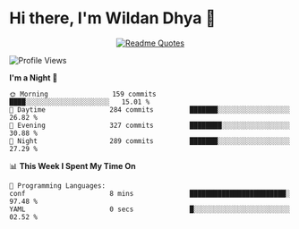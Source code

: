 # Hi there, I'm Wildan Dhya 👋 

<div align="center">
  <a href="https://github.com/piyushsuthar/github-readme-quotes">
    <img src="https://quotes-github-readme.vercel.app/api?quote=Try%2C%20Fail%2C%20Retry&author=unknown&type=vertical&theme=dark" alt="Readme Quotes">
  </a>
</div>

<!--START_SECTION:waka-->
![Profile Views](http://img.shields.io/badge/Profile%20Views-0-blue)

**I'm a Night 🦉** 

```text
🌞 Morning                159 commits         ████░░░░░░░░░░░░░░░░░░░░░   15.01 % 
🌆 Daytime                284 commits         ███████░░░░░░░░░░░░░░░░░░   26.82 % 
🌃 Evening                327 commits         ████████░░░░░░░░░░░░░░░░░   30.88 % 
🌙 Night                  289 commits         ███████░░░░░░░░░░░░░░░░░░   27.29 % 
```


📊 **This Week I Spent My Time On** 

```text
💬 Programming Languages: 
conf                     8 mins              ████████████████████████░   97.48 % 
YAML                     0 secs              █░░░░░░░░░░░░░░░░░░░░░░░░   02.52 % 
```


<!--END_SECTION:waka-->

<!--## GitHub Stats-->
<!--![Top Languages](https://github-readme-stats.vercel.app/api/top-langs/?username=wildandhya&layout=compact&theme=dracula)-->











